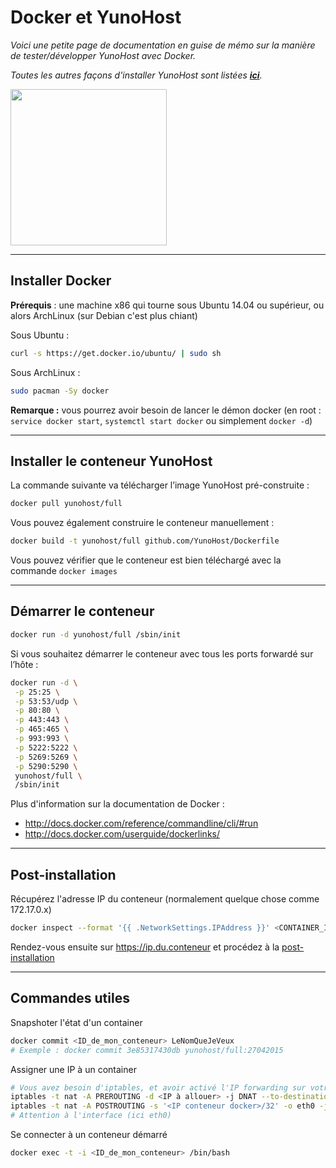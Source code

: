 # Docker et YunoHost

*Voici une petite page de documentation en guise de mémo sur la manière de tester/développer YunoHost avec Docker.*

*Toutes les autres façons d'installer YunoHost sont listées **[ici](/install_fr)**.*

<img src="https://yunohost.org/images/docker.png" width=250>

---

## Installer Docker

**Prérequis** : une machine x86 qui tourne sous Ubuntu 14.04 ou supérieur, ou alors ArchLinux (sur Debian c'est plus chiant)

Sous Ubuntu :
```bash
curl -s https://get.docker.io/ubuntu/ | sudo sh
```

Sous ArchLinux :
```bash
sudo pacman -Sy docker
```

**Remarque :** vous pourrez avoir besoin de lancer le démon docker (en root : `service docker start`, `systemctl start docker` ou simplement `docker -d`)

---

## Installer le conteneur YunoHost

La commande suivante va télécharger l’image YunoHost pré-construite :
```bash
docker pull yunohost/full
```

Vous pouvez également construire le conteneur manuellement :
```bash
docker build -t yunohost/full github.com/YunoHost/Dockerfile
```

Vous pouvez vérifier que le conteneur est bien téléchargé avec la commande `docker images`

---

## Démarrer le conteneur

```bash
docker run -d yunohost/full /sbin/init
```

Si vous souhaitez démarrer le conteneur avec tous les ports forwardé sur l’hôte :

```bash
docker run -d \
 -p 25:25 \
 -p 53:53/udp \
 -p 80:80 \
 -p 443:443 \
 -p 465:465 \
 -p 993:993 \
 -p 5222:5222 \
 -p 5269:5269 \
 -p 5290:5290 \
 yunohost/full \
 /sbin/init
```

Plus d'information sur la documentation de Docker :
* http://docs.docker.com/reference/commandline/cli/#run
* http://docs.docker.com/userguide/dockerlinks/


---

## Post-installation

Récupérez l'adresse IP du conteneur (normalement quelque chose comme 172.17.0.x)

```bash
docker inspect --format '{{ .NetworkSettings.IPAddress }}' <CONTAINER_ID>
```

Rendez-vous ensuite sur https://ip.du.conteneur et procédez à la [post-installation](/postinstall_fr)

---

## Commandes utiles

Snapshoter l'état d'un container

```bash
docker commit <ID_de_mon_conteneur> LeNomQueJeVeux
# Exemple : docker commit 3e85317430db yunohost/full:27042015
```

Assigner une IP à un container

```bash
# Vous avez besoin d'iptables, et avoir activé l'IP forwarding sur votre système
iptables -t nat -A PREROUTING -d <IP à allouer> -j DNAT --to-destination <IP conteneur docker>
iptables -t nat -A POSTROUTING -s '<IP conteneur docker>/32' -o eth0 -j SNAT --to-source <IP à allouer>
# Attention à l'interface (ici eth0)
```

Se connecter à un conteneur démarré

```bash
docker exec -t -i <ID_de_mon_conteneur> /bin/bash
```
